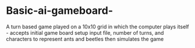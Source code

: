 # Basic-ai-gameboard-
A turn based game played on a 10x10 grid in which the computer plays itself - accepts initial game board setup input file, number of turns, and characters to represent ants and beetles then simulates the game
